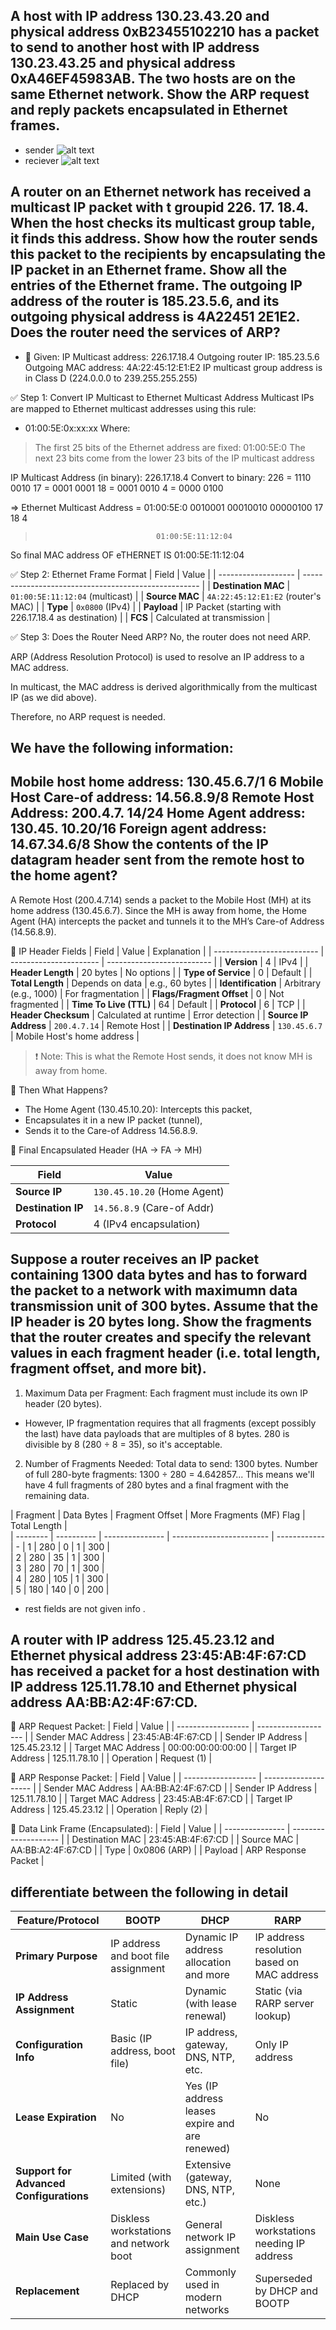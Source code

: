 ## A host with IP address 130.23.43.20 and physical address 0xB23455102210 has a packet to send to another host with IP address 130.23.43.25 and physical address 0xA46EF45983AB. The two hosts are on the same Ethernet network. Show the ARP request and reply packets encapsulated in Ethernet frames.

- sender 
![alt text](image-3.png)
- reciever
![alt text](image-4.png)

## A router on an Ethernet network has received a multicast IP packet with t groupid 226. 17. 18.4. When the host checks its multicast group table, it finds this address. Show how the router sends this packet to the recipients by encapsulating the IP packet in an Ethernet frame. Show all the entries of the Ethernet frame. The outgoing IP address of the router is 185.23.5.6, and its outgoing physical address is 4A22451 2E1E2. Does the router need the services of ARP?
 
- 📌 Given:
IP Multicast address: 226.17.18.4
Outgoing router IP: 185.23.5.6
Outgoing MAC address: 4A:22:45:12:E1:E2
IP multicast group address is in Class D (224.0.0.0 to 239.255.255.255)

✅ Step 1: Convert IP Multicast to Ethernet Multicast Address
Multicast IPs are mapped to Ethernet multicast addresses using this rule:
- 01:00:5E:0x:xx:xx
Where:
> The first 25 bits of the Ethernet address are fixed: 01:00:5E:0
> The next 23 bits come from the lower 23 bits of the IP multicast address

IP Multicast Address (in binary): 226.17.18.4
Convert to binary:
226 = 1110 0010
17 = 0001 0001
18 = 0001 0010
4 = 0000 0100

=> Ethernet Multicast Address = 01:00:5E:0 0010001 00010010 00000100
                                            17        18        4
>                                01:00:5E:11:12:04
So final MAC address OF eTHERNET IS  01:00:5E:11:12:04

✅ Step 2: Ethernet Frame Format
| Field               | Value                                                |
| ------------------- | ---------------------------------------------------- |
| **Destination MAC** | `01:00:5E:11:12:04` (multicast)                      |
| **Source MAC**      | `4A:22:45:12:E1:E2` (router's MAC)                   |
| **Type**            | `0x0800` (IPv4)                                      |
| **Payload**         | IP Packet (starting with 226.17.18.4 as destination) |
| **FCS**             | Calculated at transmission                           |

✅ Step 3: Does the Router Need ARP?
No, the router does not need ARP.

ARP (Address Resolution Protocol) is used to resolve an IP address to a MAC address.

In multicast, the MAC address is derived algorithmically from the multicast IP (as we did above).

Therefore, no ARP request is needed.

## We have the following information:
Mobile host home address: 130.45.6.7/1 6
Mobile Host Care-of address: 14.56.8.9/8
Remote Host Address: 200.4.7. 14/24
Home Agent address: 130.45. 10.20/16
Foreign agent address: 14.67.34.6/8
Show the contents of the IP datagram header sent from the remote host to the home agent?
---
A Remote Host (200.4.7.14) sends a packet to the Mobile Host (MH) at its home address (130.45.6.7).
Since the MH is away from home, the Home Agent (HA) intercepts the packet and tunnels it to the MH’s Care-of Address (14.56.8.9).

🔹 IP Header Fields
| Field                      | Value                  | Explanation                |
| -------------------------- | ---------------------- | -------------------------- |
| **Version**                | 4                      | IPv4                       |
| **Header Length**          | 20 bytes               | No options                 |
| **Type of Service**        | 0                      | Default                    |
| **Total Length**           | Depends on data        | e.g., 60 bytes             |
| **Identification**         | Arbitrary (e.g., 1000) | For fragmentation          |
| **Flags/Fragment Offset**  | 0                      | Not fragmented             |
| **Time To Live (TTL)**     | 64                     | Default                    |
| **Protocol**               | 6                      | TCP                        |
| **Header Checksum**        | Calculated at runtime  | Error detection            |
| **Source IP Address**      | `200.4.7.14`           | Remote Host                |
| **Destination IP Address** | `130.45.6.7`           | Mobile Host's home address |

> ❗ Note: This is what the Remote Host sends, it does not know MH is away from home.

📩 Then What Happens?
- The Home Agent (130.45.10.20): Intercepts this packet,
- Encapsulates it in a new IP packet (tunnel),
- Sends it to the Care-of Address 14.56.8.9.

🔁 Final Encapsulated Header (HA → FA → MH)

| Field              | Value                       |
| ------------------ | --------------------------- |
| **Source IP**      | `130.45.10.20` (Home Agent) |
| **Destination IP** | `14.56.8.9` (Care-of Addr)  |
| **Protocol**       | 4 (IPv4 encapsulation)      |


## Suppose a router receives an IP packet containing 1300 data bytes and has to forward the packet to a network with maximumn data transmission unit of 300 bytes. Assume that the IP header is 20 bytes long. Show the fragments that the router creates and specify the relevant values in each fragment header (i.e. total length, fragment offset, and more bit).

1. Maximum Data per Fragment:
Each fragment must include its own IP header (20 bytes).
- However, IP fragmentation requires that all fragments (except possibly the last) have data payloads that are multiples of 8 bytes.
280 is divisible by 8 (280 ÷ 8 = 35), so it's acceptable.
2. Number of Fragments Needed:
Total data to send: 1300 bytes.
Number of full 280-byte fragments: 1300 ÷ 280 = 4.642857...
This means we'll have 4 full fragments of 280 bytes and a final fragment with the remaining data.

| Fragment | Data Bytes | Fragment Offset | More Fragments (MF) Flag | Total Length |   
| -------- | ---------- | --------------- | ------------------------ | ------------ | - 
| 1        | 280        | 0               | 1                        | 300          |   
| 2        | 280        | 35              | 1                        | 300          |   
| 3        | 280        | 70              | 1                        | 300          |   
| 4        | 280        | 105             | 1                        | 300          |   
| 5        | 180        | 140             | 0                        | 200          |   

- rest fields are not given info .

## A router with IP address 125.45.23.12 and Ethernet physical address 23:45:AB:4F:67:CD has received a packet for a host destination with IP address 125.11.78.10 and Ethernet physical address AA:BB:A2:4F:67:CD.

🔹 ARP Request Packet:
| Field              | Value               |
| ------------------ | ------------------- |
| Sender MAC Address | 23:45\:AB:4F:67\:CD |
| Sender IP Address  | 125.45.23.12        |
| Target MAC Address | 00:00:00:00:00:00   |
| Target IP Address  | 125.11.78.10        |
| Operation          | Request (1)         |

🔹 ARP Response Packet:
| Field              | Value                |
| ------------------ | -------------------- |
| Sender MAC Address | AA\:BB\:A2:4F:67\:CD |
| Sender IP Address  | 125.11.78.10         |
| Target MAC Address | 23:45\:AB:4F:67\:CD  |
| Target IP Address  | 125.45.23.12         |
| Operation          | Reply (2)            |

🔹 Data Link Frame (Encapsulated):
| Field           | Value                |
| --------------- | -------------------- |
| Destination MAC | 23:45\:AB:4F:67\:CD  |
| Source MAC      | AA\:BB\:A2:4F:67\:CD |
| Type            | 0x0806 (ARP)         |
| Payload         | ARP Response Packet  |


## differentiate between  the following in detail

| Feature/Protocol                        | **BOOTP**                              | **DHCP**                                       | **RARP**                                   |
| --------------------------------------- | -------------------------------------- | ---------------------------------------------- | ------------------------------------------ |
| **Primary Purpose**                     | IP address and boot file assignment    | Dynamic IP address allocation and more         | IP address resolution based on MAC address |
| **IP Address Assignment**               | Static                                 | Dynamic (with lease renewal)                   | Static (via RARP server lookup)            |
| **Configuration Info**                  | Basic (IP address, boot file)          | IP address, gateway, DNS, NTP, etc.            | Only IP address                            |
| **Lease Expiration**                    | No                                     | Yes (IP address leases expire and are renewed) | No                                         |
| **Support for Advanced Configurations** | Limited (with extensions)              | Extensive (gateway, DNS, NTP, etc.)            | None                                       |
| **Main Use Case**                       | Diskless workstations and network boot | General network IP assignment                  | Diskless workstations needing IP address   |
| **Replacement**                         | Replaced by DHCP                       | Commonly used in modern networks               | Superseded by DHCP and BOOTP               |
